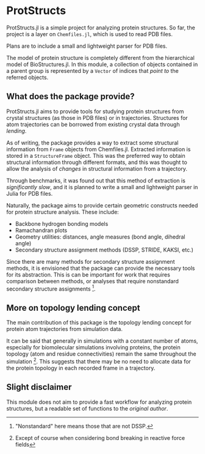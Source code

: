 # ProtStructs

ProtStructs.jl is a simple project for analyzing protein structures. So far,
the project is a layer on `Chemfiles.jl`, which is used to read PDB files.

Plans are to include a small and lightweight parser for PDB files.

The model of protein structure is completely different from the hierarchical
model of BioStructures.jl. In this module, a collection of objects contained
in a parent group is represented by a `Vector` of indices that _point to_ the
referred objects.

## What does the package provide?

ProtStructs.jl aims to provide tools for studying protein structures from
crystal structures (as those in PDB files) or in trajectories. Structures for
atom trajectories can be borrowed from existing crystal data through _lending_.

As of writing, the package provides a way to extract some structural information
from `Frame` objects from Chemfiles.jl. Extracted information is stored in a
`StructureFrame` object. This was the preferred way to obtain structural information
through different formats, and this was thought to allow the analysis of _changes_
in structural information from a trajectory.

Through benchmarks, it was found out that this method of extraction is 
_significantly slow_, and it is planned to write a small and lightweight parser 
in Julia for PDB files.

Naturally, the package aims to provide certain geometric constructs needed for
protein structure analysis. These include:
+ Backbone hydrogen bonding models
+ Ramachandran plots
+ Geometry utilities: distances, angle measures (bond angle, dihedral angle)
+ Secondary structure assignment methods (DSSP, STRIDE, KAKSI, etc.)

Since there are many methods for secondary structure assignment methods, it is
envisioned that the package can provide the necessary tools for its abstraction.
This is can be important for work that requires comparison between methods, or
analyses that require nonstandard secondary structure assignments [^1].

[^1]: "Nonstandard" here means those that are not DSSP.

## More on topology lending concept

The main contribution of this package is the topology lending concept for protein
atom trajectories from simulation data.

It can be said that generally in simulations with a constant number of atoms,
especially for biomolecular simulations involving proteins, the protein topology
(atom and residue connectivities) remain the same throughout the simulation [^2].
This suggests that there may be no need to allocate data for the protein topology
in each recorded frame in a trajectory.

[^2]: Except of course when considering bond breaking in reactive force fields

## Slight disclaimer

This module does not aim to provide a fast workflow for analyzing protein
structures, but a readable set of functions to the _original author_.

